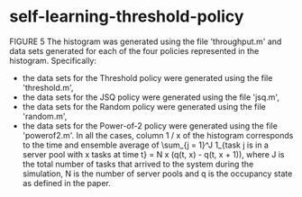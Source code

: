 # self-learning-threshold-policy

FIGURE 5
The histogram was generated using the file 'throughput.m' and data sets generated for each of the four policies represented in the histogram. Specifically:
- the data sets for the Threshold policy were generated using the file 'threshold.m',
- the data sets for the JSQ policy were generated using the file 'jsq.m',
- the data sets for the Random policy were generated using the file 'random.m',
- the data sets for the Power-of-2 policy were generated using the file 'powerof2.m'.
In all the cases, column 1 / x of the histogram corresponds to the time and ensemble average of
\sum_{j = 1}^J 1_{task j is in a server pool with x tasks at time t} = N x (q(t, x) - q(t, x + 1)),
where J is the total number of tasks that arrived to the system during the simulation, N is the number of server pools and q is the occupancy state as defined in the paper.

